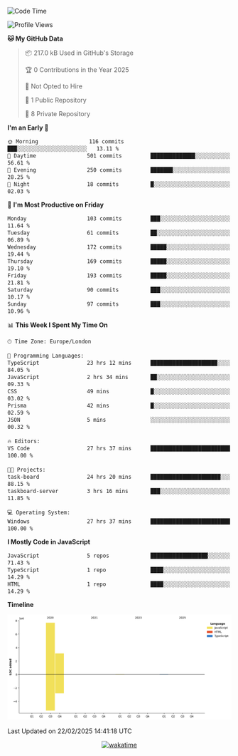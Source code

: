 <!--START_SECTION:waka-->
![Code Time](http://img.shields.io/badge/Code%20Time-31%20hrs%2016%20mins-blue)

![Profile Views](http://img.shields.io/badge/Profile%20Views-0-blue)

**🐱 My GitHub Data** 

> 📦 217.0 kB Used in GitHub's Storage 
 > 
> 🏆 0 Contributions in the Year 2025
 > 
> 🚫 Not Opted to Hire
 > 
> 📜 1 Public Repository 
 > 
> 🔑 8 Private Repository 
 > 
**I'm an Early 🐤** 

```text
🌞 Morning                116 commits         ███░░░░░░░░░░░░░░░░░░░░░░   13.11 % 
🌆 Daytime                501 commits         ██████████████░░░░░░░░░░░   56.61 % 
🌃 Evening                250 commits         ███████░░░░░░░░░░░░░░░░░░   28.25 % 
🌙 Night                  18 commits          █░░░░░░░░░░░░░░░░░░░░░░░░   02.03 % 
```
📅 **I'm Most Productive on Friday** 

```text
Monday                   103 commits         ███░░░░░░░░░░░░░░░░░░░░░░   11.64 % 
Tuesday                  61 commits          ██░░░░░░░░░░░░░░░░░░░░░░░   06.89 % 
Wednesday                172 commits         █████░░░░░░░░░░░░░░░░░░░░   19.44 % 
Thursday                 169 commits         █████░░░░░░░░░░░░░░░░░░░░   19.10 % 
Friday                   193 commits         █████░░░░░░░░░░░░░░░░░░░░   21.81 % 
Saturday                 90 commits          ███░░░░░░░░░░░░░░░░░░░░░░   10.17 % 
Sunday                   97 commits          ███░░░░░░░░░░░░░░░░░░░░░░   10.96 % 
```


📊 **This Week I Spent My Time On** 

```text
🕑︎ Time Zone: Europe/London

💬 Programming Languages: 
TypeScript               23 hrs 12 mins      █████████████████████░░░░   84.05 % 
JavaScript               2 hrs 34 mins       ██░░░░░░░░░░░░░░░░░░░░░░░   09.33 % 
CSS                      49 mins             █░░░░░░░░░░░░░░░░░░░░░░░░   03.02 % 
Prisma                   42 mins             █░░░░░░░░░░░░░░░░░░░░░░░░   02.59 % 
JSON                     5 mins              ░░░░░░░░░░░░░░░░░░░░░░░░░   00.32 % 

🔥 Editors: 
VS Code                  27 hrs 37 mins      █████████████████████████   100.00 % 

🐱‍💻 Projects: 
task-board               24 hrs 20 mins      ██████████████████████░░░   88.15 % 
taskboard-server         3 hrs 16 mins       ███░░░░░░░░░░░░░░░░░░░░░░   11.85 % 

💻 Operating System: 
Windows                  27 hrs 37 mins      █████████████████████████   100.00 % 
```

**I Mostly Code in JavaScript** 

```text
JavaScript               5 repos             ██████████████████░░░░░░░   71.43 % 
TypeScript               1 repo              ████░░░░░░░░░░░░░░░░░░░░░   14.29 % 
HTML                     1 repo              ████░░░░░░░░░░░░░░░░░░░░░   14.29 % 
```



**Timeline**

![Lines of Code chart](https://raw.githubusercontent.com/KvasirDeer/KvasirDeer/master/assets/bar_graph.png)


 Last Updated on 22/02/2025 14:41:18 UTC
<!--END_SECTION:waka-->
<div align="center">
  <a href="https://wakatime.com/badge/user/9c5900a6-7863-42dc-bc47-478d4f2204b8/project/94e8febe-0315-47ec-b0f9-666d8a61decd"><img src="https://wakatime.com/badge/user/9c5900a6-7863-42dc-bc47-478d4f2204b8/project/94e8febe-0315-47ec-b0f9-666d8a61decd.svg" alt="wakatime"></a>
</div>
